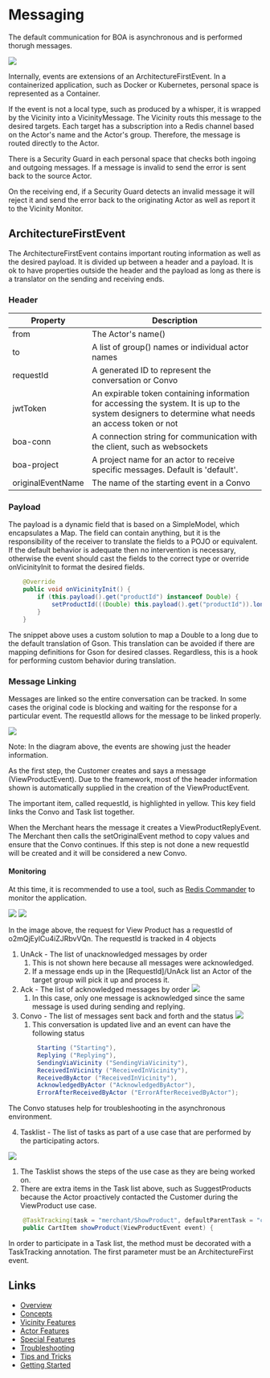 # Messaging

The default communication for BOA is asynchronous and is performed thorugh messages.

![](images/Messaging/boa-general-documentation-Messaging-Wrapping.drawio.png)

Internally, events are extensions of an ArchitectureFirstEvent.
In a containerized application, such as Docker or Kubernetes, personal space is represented as a Container.

If the event is not a local type, such as produced by a whisper, it is wrapped by the Vicinity into a VicinityMessage.
The Vicinity routs this message to the desired targets.
Each target has a subscription into a Redis channel based on the Actor's name and the Actor's group.
Therefore, the message is routed directly to the Actor.

There is a Security Guard in each personal space that checks both ingoing and outgoing messages.
If a message is invalid to send the error is sent back to the source Actor.

On the receiving end, if a Security Guard detects an invalid message it will reject it and send the error back to the originating Actor as well as report it to the Vicinity Monitor.

## ArchitectureFirstEvent

The ArchitectureFirstEvent contains important routing information as well as the desired payload.
It is divided up between a header and a payload.
It is ok to have properties outside the header and the payload as long as there is a translator on the sending and receiving ends.

### Header

| Property    | Description                                                                                                                                         |
|-------------|-----------------------------------------------------------------------------------------------------------------------------------------------------|
| from        | The Actor's name()                                                                                                                                  |
| to          | A list of group() names or individual actor names                                                                                                   |
| requestId   | A generated ID to represent the conversation or Convo                                                                                               |
| jwtToken    | An expirable token containing information for accessing the system. It is up to the system designers to determine what needs an access token or not |
| boa-conn    | A connection string for communication with the client, such as websockets                                                                           |
| boa-project | A project name for an actor to receive specific messages.  Default is 'default'.                                                                    |
| originalEventName    | The name of the starting event in a Convo                                                                                                           |


### Payload

The payload is a dynamic field that is based on a SimpleModel, which encapsulates a Map.
The field can contain anything, but it is the responsibility of the receiver to translate the fields to a POJO or equivalent.
If the default behavior is adequate then no intervention is necessary, otherwise the event should cast the fields to the correct type or override onVicinityInit to format the desired fields.

```java
    @Override
    public void onVicinityInit() {
        if (this.payload().get("productId") instanceof Double) {
            setProductId(((Double) this.payload().get("productId")).longValue());     // Convert Gson default data type
        }
    }
```

The snippet above uses a custom solution to map a Double to a long due to the default translation of Gson.
This translation can be avoided if there are mapping definitions for Gson for desired classes.
Regardless, this is a hook for performing custom behavior during translation.

### Message Linking

Messages are linked so the entire conversation can be tracked.
In some cases the original code is blocking and waiting for the response for a particular event.
The requestId allows for the message to be linked properly.

![](images/Messaging/boa-general-documentation-Messaging-Linking.drawio.png)

Note: In the diagram above, the events are showing just the header information.

As the first step, the Customer creates and says a message (ViewProductEvent).
Due to the framework, most of the header information shown is automatically supplied in the creation of the ViewProductEvent.

The important item, called requestId, is highlighted in yellow.
This key field links the Convo and Task list together.

When the Merchant hears the message it creates a ViewProductReplyEvent.
The Merchant then calls the setOriginalEvent method to copy values and ensure that the Convo continues.
If this step is not done a new requestId will be created and it will be considered a new Convo.

#### Monitoring

At this time, it is recommended to use a tool, such as [Redis Commander](https://www.npmjs.com/package/redis-commander) to monitor the application.

![](images/Messaging/redis-commander.png)
![](images/Messaging/View-Product-Redis.png)

In the image above, the request for View Product has a requestId of o2mQjEylCu4iZJRbvVQn.
The requestId is tracked in 4 objects

1. UnAck - The list of unacknowledged messages by order
   1. This is not shown here because all messages were acknowledged.
   2. If a message ends up in the [RequestId]/UnAck list an Actor of the target group will pick it up and process it.
2. Ack - The list of acknowledged messages by order
![](images/Messaging/View-Product-Ack.png)
   1. In this case, only one message is acknowledged since the same message is used during sending and replying.
3. Convo - The list of messages sent back and forth and the status
![](images/Messaging/View-Product-Convo.png)
   1. This conversation is updated live and an event can have the following status

```java
        Starting ("Starting"),
        Replying ("Replying"),
        SendingViaVicinity ("SendingViaVicinity"),
        ReceivedInVicinity ("ReceivedInVicinity"),
        ReceivedByActor ("ReceivedInVicinity"),
        AcknowledgedByActor ("AcknowledgedByActor"),
        ErrorAfterReceivedByActor ("ErrorAfterReceivedByActor");
```
   The Convo statuses help for troubleshooting in the asynchronous environment.

4. Tasklist - The list of tasks as part of a use case that are performed by the participating actors.

![](images/Messaging/View-Product-Tasklist.png)
   1. The Tasklist shows the steps of the use case as they are being worked on.
   2. There are extra items in the Task list above, such as SuggestProducts because the Actor proactively contacted the Customer during the ViewProduct use case.

```java
    @TaskTracking(task = "merchant/ShowProduct", defaultParentTask = "customer/ViewProduct")
    public CartItem showProduct(ViewProductEvent event) {
```
In order to participate in a Task list, the method must be decorated with a TaskTracking annotation.
The first parameter must be an ArchitectureFirst event.

## Links

- [Overview](Overview.md 'Overview')
- [Concepts](Concepts.md)
- [Vicinity Features](Vicinity-Features.md 'Vicinity Features')
- [Actor Features](Actor-Features.md)
- [Special Features](Special-Features.md)
- [Troubleshooting](Troubleshooting.md)
- [Tips and Tricks](Tips-and-Tricks.md)
- [Getting Started](../../README.md)